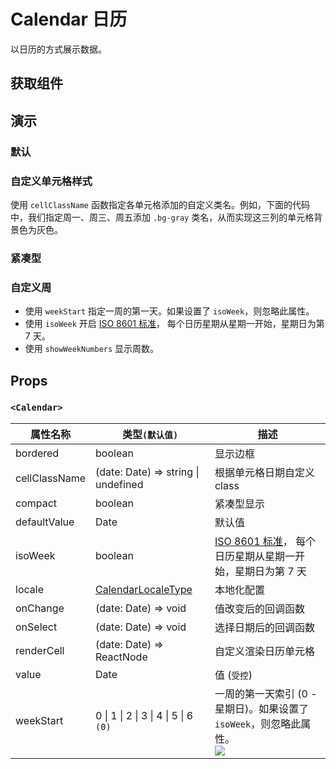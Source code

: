 # Calendar 日历

以日历的方式展示数据。

## 获取组件

<!--{include:<import-guide>}-->

## 演示

### 默认

<!--{include:`basic.md`}-->

### 自定义单元格样式

使用 `cellClassName` 函数指定各单元格添加的自定义类名。例如，下面的代码中，我们指定周一、周三、周五添加 `.bg-gray` 类名，从而实现这三列的单元格背景色为灰色。

<!--{include:`custom-cell.md`}-->

### 紧凑型

<!--{include:`compact.md`}-->

### 自定义周

<!--{include:`week-start.md`}-->

- 使用 `weekStart` 指定一周的第一天。如果设置了 `isoWeek`，则忽略此属性。
- 使用 `isoWeek` 开启 [ISO 8601 标准][ISO-8601]， 每个日历星期从星期一开始，星期日为第 7 天。
- 使用 `showWeekNumbers` 显示周数。

## Props

### `<Calendar>`

<!-- prettier-sort-markdown-table -->

| 属性名称      | 类型`(默认值)`                                 | 描述                                                                                |
| ------------- | ---------------------------------------------- | ----------------------------------------------------------------------------------- |
| bordered      | boolean                                        | 显示边框                                                                            |
| cellClassName | (date: Date) => string \| undefined            | 根据单元格日期自定义 class                                                          |
| compact       | boolean                                        | 紧凑型显示                                                                          |
| defaultValue  | Date                                           | 默认值                                                                              |
| isoWeek       | boolean                                        | [ISO 8601 标准][ISO-8601]， 每个日历星期从星期一开始，星期日为第 7 天               |
| locale        | [CalendarLocaleType](/zh/guide/i18n/#calendar) | 本地化配置                                                                          |
| onChange      | (date: Date) => void                           | 值改变后的回调函数                                                                  |
| onSelect      | (date: Date) => void                           | 选择日期后的回调函数                                                                |
| renderCell    | (date: Date) => ReactNode                      | 自定义渲染日历单元格                                                                |
| value         | Date                                           | 值 (`受控`)                                                                         |
| weekStart     | 0 \| 1 \| 2 \| 3 \| 4 \| 5 \| 6 `(0)`          | 一周的第一天索引 (0 - 星期日)。如果设置了 `isoWeek`，则忽略此属性。<br/>![][5.62.0] |

[ISO-8601]: https://en.wikipedia.org/wiki/ISO_week_date
[5.62.0]: https://img.shields.io/badge/min-v5.62.0-blue
